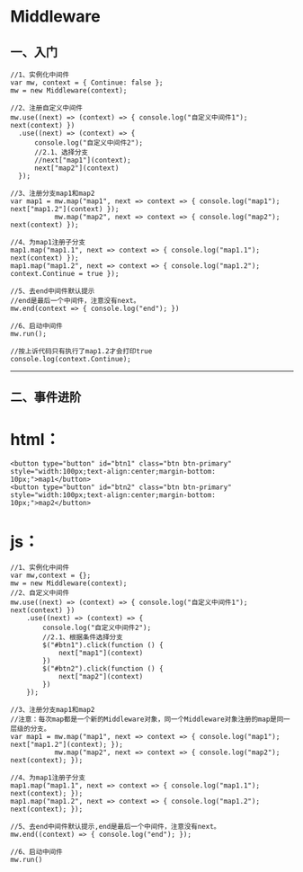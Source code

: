 # Middleware #
## 一、入门 ##
    //1、实例化中间件
    var mw, context = { Continue: false };
    mw = new Middleware(context);
    
    //2、注册自定义中间件
    mw.use((next) => (context) => { console.log("自定义中间件1"); next(context) })
      .use((next) => (context) => {
	      console.log("自定义中间件2");
	      //2.1、选择分支
	      //next["map1"](context);
	      next["map2"](context)
      });
    
    //3、注册分支map1和map2
    var map1 = mw.map("map1", next => context => { console.log("map1"); next["map1.2"](context) });
       		   mw.map("map2", next => context => { console.log("map2"); next(context) });
    
    //4、为map1注册子分支
    map1.map("map1.1", next => context => { console.log("map1.1"); next(context) });
    map1.map("map1.2", next => context => { console.log("map1.2"); context.Continue = true });
    
    //5、去end中间件默认提示
    //end是最后一个中间件，注意没有next。
    mw.end(context => { console.log("end"); })
    
    //6、启动中间件
    mw.run();
    
    //按上诉代码只有执行了map1.2才会打印true
    console.log(context.Continue);
    

----------


## 二、事件进阶 ##
# html：
	<button type="button" id="btn1" class="btn btn-primary" style="width:100px;text-align:center;margin-bottom: 10px;">map1</button>
	<button type="button" id="btn2" class="btn btn-primary" style="width:100px;text-align:center;margin-bottom: 10px;">map2</button>
    
# js：
    //1、实例化中间件
    var mw,context = {};
    mw = new Middleware(context);
    //2、自定义中间件
    mw.use((next) => (context) => { console.log("自定义中间件1"); next(context) })
        .use((next) => (context) => {
            console.log("自定义中间件2");
            //2.1、根据条件选择分支
            $("#btn1").click(function () {
                next["map1"](context)
            })
            $("#btn2").click(function () {
                next["map2"](context)
            })
        });

    //3、注册分支map1和map2
    //注意：每次map都是一个新的Middleware对象，同一个Middleware对象注册的map是同一层级的分支。
    var map1 = mw.map("map1", next => context => { console.log("map1"); next["map1.2"](context); });
               mw.map("map2", next => context => { console.log("map2"); next(context); });

    //4、为map1注册子分支
    map1.map("map1.1", next => context => { console.log("map1.1"); next(context); });
    map1.map("map1.2", next => context => { console.log("map1.2"); next(context); });

    //5、去end中间件默认提示,end是最后一个中间件，注意没有next。
    mw.end((context) => { console.log("end"); });

    //6、启动中间件
    mw.run()
